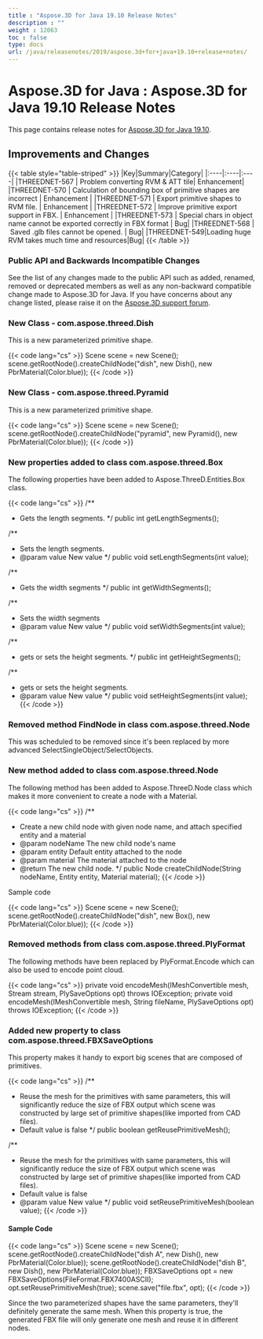 ```yaml
---
title : "Aspose.3D for Java 19.10 Release Notes" 
description : "" 
weight : 12063 
toc : false
type: docs
url: /java/releasenotes/2019/aspose.3d+for+java+19.10+release+notes/
---
```


# Aspose.3D for Java : Aspose.3D for Java 19.10 Release Notes


This page contains release notes for [Aspose.3D for Java 19.10](https://repository.aspose.com/webapp/#/artifacts/browse/tree/General/repo/com/aspose/aspose-3d/19.10).

## Improvements and Changes

{{< table style="table-striped" >}}
|Key|Summary|Category|
|:----|:----|:----|
|THREEDNET-567 | Problem converting RVM & ATT tile| Enhancement|
|THREEDNET-570 | Calculation of bounding box of primitive shapes are incorrect | Enhancement |
|THREEDNET-571 | Export primitive shapes to RVM file. | Enhancement |
|THREEDNET-572 | Improve primitive export support in FBX. | Enhancement |
|THREEDNET-573 | Special chars in object name cannot be exported correctly in FBX format | Bug|
|THREEDNET-568 | Saved .glb files cannot be opened. | Bug|
|THREEDNET-549|Loading huge RVM takes much time and resources|Bug|
{{< /table >}}

### Public API and Backwards Incompatible Changes

See the list of any changes made to the public API such as added, renamed, removed or deprecated members as well as any non-backward compatible change made to Aspose.3D for Java. If you have concerns about any change listed, please raise it on the [Aspose.3D support forum](https://forum.aspose.com/c/3d).

### New Class - com.aspose.threed.Dish

This is a new parameterized primitive shape.

{{< code lang="cs" >}}
Scene scene = new Scene();
scene.getRootNode().createChildNode("dish", new Dish(), new PbrMaterial(Color.blue));
{{< /code >}}

### New Class - com.aspose.threed.Pyramid

This is a new parameterized primitive shape.

{{< code lang="cs" >}}
Scene scene = new Scene();
scene.getRootNode().createChildNode("pyramid", new Pyramid(), new PbrMaterial(Color.blue));
{{< /code >}}

### New properties added to class com.aspose.threed.Box

The following properties have been added to Aspose.ThreeD.Entities.Box class.

{{< code lang="cs" >}}
/**
* Gets the length segments.
*/
public int getLengthSegments();

/**
* Sets the length segments.
* @param value New value
*/
public void setLengthSegments(int value);

/**
* Gets the width segments
*/
public int getWidthSegments();

/**
* Sets the width segments
* @param value New value
*/
public void setWidthSegments(int value);

/**
* gets or sets the height segments.
*/
public int getHeightSegments();

/**
* gets or sets the height segments.
* @param value New value
*/
public void setHeightSegments(int value);
{{< /code >}}

### Removed method FindNode in class com.aspose.threed.Node

This was scheduled to be removed since it's been replaced by more advanced SelectSingleObject/SelectObjects.

### New method added to class com.aspose.threed.Node

The following method has been added to Aspose.ThreeD.Node class which makes it more convenient to create a node with a Material.

{{< code lang="cs" >}}
/**
* Create a new child node with given node name, and attach specified entity and a material
* @param nodeName The new child node's name
* @param entity Default entity attached to the node
* @param material The material attached to the node
* @return The new child node.
*/
public Node createChildNode(String nodeName, Entity entity, Material material);
{{< /code >}}

Sample code

{{< code lang="cs" >}}
Scene scene = new Scene();
scene.getRootNode().createChildNode("dish", new Box(), new PbrMaterial(Color.blue));
{{< /code >}}

### Removed methods from class com.aspose.threed.PlyFormat

The following methods have been replaced by PlyFormat.Encode which can also be used to encode point cloud.

{{< code lang="cs" >}}
private void encodeMesh(IMeshConvertible mesh, Stream stream, PlySaveOptions opt) throws IOException;
private void encodeMesh(IMeshConvertible mesh, String fileName, PlySaveOptions opt) throws IOException;
{{< /code >}}

### Added new property to class com.aspose.threed.FBXSaveOptions

This property makes it handy to export big scenes that are composed of primitives.

{{< code lang="cs" >}}
/**
 * Reuse the mesh for the primitives with same parameters, this will significantly reduce the size of FBX output which scene was constructed by large set of primitive shapes(like imported from CAD files).
* Default value is false
*/
public boolean getReusePrimitiveMesh();
    
/**
* Reuse the mesh for the primitives with same parameters, this will significantly reduce the size of FBX output which scene was constructed by large set of primitive shapes(like imported from CAD files).
* Default value is false
* @param value New value
*/
public void setReusePrimitiveMesh(boolean value);
{{< /code >}}

#### Sample Code

{{< code lang="cs" >}}
Scene scene = new Scene();
scene.getRootNode().createChildNode("dish A", new Dish(), new PbrMaterial(Color.blue));
scene.getRootNode().createChildNode("dish B", new Dish(), new PbrMaterial(Color.blue));
FBXSaveOptions opt = new FBXSaveOptions(FileFormat.FBX7400ASCII);
opt.setReusePrimitiveMesh(true);
scene.save("file.fbx", opt);
{{< /code >}}

Since the two parameterized shapes have the same parameters, they'll definitely generate the same mesh. When this property is true, the generated FBX file will only generate one mesh and reuse it in different nodes.

